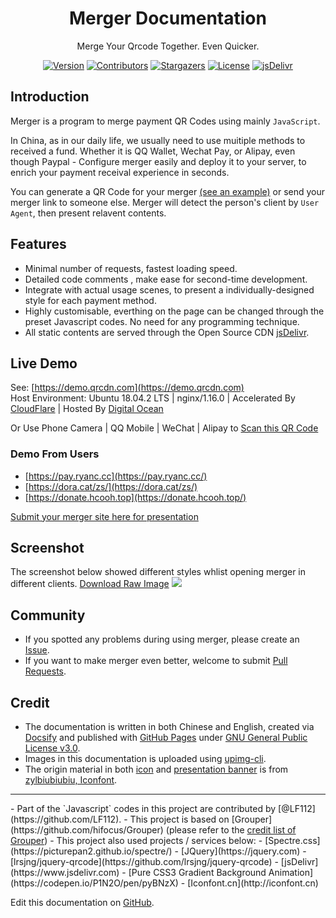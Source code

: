 <h1 align="center">Merger Documentation</h1>
<p align="center">
Merge Your Qrcode Together. Even Quicker.
</p>

<p align="center">
<a href="https://github.com/hifocus/merger/releases"><img alt="Version" src="https://img.shields.io/github/release/hifocus/merger/all.svg?style=flat-square"/></a>
<a href="https://github.com/hifocus/merger/graphs/contributors"><img alt="Contributors" src="https://img.shields.io/github/contributors/hifocus/merger.svg?style=flat-square"/></a>
<a href="https://github.com/hifocus/merger/stargazers"><img alt="Stargazers" src="https://img.shields.io/github/stars/hifocus/merger.svg?style=flat-square"/></a>
<a href="https://github.com/hifocus/merger/blob/master/LICENSE"><img alt="License" src="https://img.shields.io/github/license/hifocus/merger.svg?style=flat-square"/></a>
<a href="https://www.jsdelivr.com/package/gh/hifocus/merger"><img alt="jsDelivr" src="https://data.jsdelivr.com/v1/package/gh/hifocus/merger/badge"/></a>
</p>

## Introduction
Merger is a program to merge payment QR Codes using mainly `JavaScript`.

In China, as in our daily life, we usually need to use muitiple methods to received a fund. Whether it is QQ Wallet, Wechat Pay, or Alipay, even though Paypal - Configure merger easily and deploy it to your server, to enrich your payment receival experience in seconds.

You can generate a QR Code for your merger [(see an example)](https://ae01.alicdn.com/kf/H25acb23448f34427bba3021072797105S.png) or send your merger link to someone else. Merger will detect the person's client by `User Agent`, then present relavent contents.

## Features
- Minimal number of requests, fastest loading speed.
- Detailed code comments , make ease for second-time development.
- Integrate with actual usage scenes, to present a individually-designed style for each payment method.
- Highly customisable, everthing on the page can be changed through the preset Javascript codes. No need for any programming technique.
- All static contents are served through the Open Source CDN [jsDelivr](https://www.jsdelivr.com).

## Live Demo
See: [https://demo.qrcdn.com](https://demo.qrcdn.com)<br>Host Environment: Ubuntu 18.04.2 LTS | nginx/1.16.0 | Accelerated By [CloudFlare](https://www.cloudflare.com) | Hosted By [Digital Ocean](https://m.do.co/c/37a758514a02)

Or Use Phone Camera | QQ Mobile | WeChat | Alipay to [Scan this QR Code](https://ae01.alicdn.com/kf/H25acb23448f34427bba3021072797105S.png)

### Demo From Users
- [https://pay.ryanc.cc](https://pay.ryanc.cc/)
- [https://dora.cat/zs/](https://dora.cat/zs/)
- [https://donate.hcooh.top](https://donate.hcooh.top/)

[Submit your merger site here for presentation](https://github.com/hifocus/merger/issues/4)

## Screenshot
The screenshot below showed different styles whlist opening merger in different clients. [Download Raw Image](https://dlc.justhx.com/Screenshot_Original.jpg.direct)
![](https://ae01.alicdn.com/kf/UTB8hFq3KlahduJk43Jaq6zM8FXaR.jpg)

## Community
- If you spotted any problems during using merger, please create an [Issue](https://github.com/hifocus/Merger/issues).
- If you want to make merger even better, welcome to submit  [Pull Requests](https://github.com/hifocus/Merger/pulls).

## Credit
- The documentation is written in both Chinese and English, created via [Docsify](https://docsify.js.org) and published with [GitHub Pages](https://pages.github.com) under [GNU General Public License v3.0](https://github.com/hifocus/merger/blob/master/LICENSE).
- Images in this documentation is uploaded using [upimg-cli](https://github.com/metowolf/upimg-cli).
- The origin material in both [icon](https://github.com/hifocus/merger/blob/gh-pages/themes/merge.png) and [presentation banner](https://github.com/hifocus/merger/blob/gh-pages/themes/banner.psd) is from [zylbiubiubiu, Iconfont](https://www.iconfont.cn/user/detail?uid=724490).
<hr>
- Part of the `Javascript` codes in this project are contributed by [@LF112](https://github.com/LF112).
- This project is based on [Grouper](https://github.com/hifocus/Grouper) (please refer to the <a href="https://github.com/hifocus/Grouper#credit" target="_blank">credit list of Grouper</a>)
- This project also used projects / services below:
  - [Spectre.css](https://picturepan2.github.io/spectre/)
  - [JQuery](https://jquery.com)
  - [lrsjng/jquery-qrcode](https://github.com/lrsjng/jquery-qrcode)
  - [jsDelivr](https://www.jsdelivr.com)
  - [Pure CSS3 Gradient Background Animation](https://codepen.io/P1N2O/pen/pyBNzX)
  - [Iconfont.cn](http://iconfont.cn)


Edit this documentation on [GitHub](https://github.com/hifocus/merger/tree/gh-pages/en-gb).